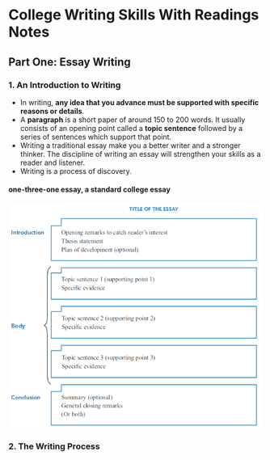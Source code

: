 # College Writing Skills With Readings Notes

## Part One: Essay Writing

### 1. An Introduction to Writing

- In writing, **any idea that you advance must be supported with specific reasons or details**.
- A **paragraph** is a short paper of around 150 to 200 words. It usually consists of an opening point called a **topic sentence** followed by a series of sentences which support that point.
- Writing a traditional essay make you a better writer and a stronger thinker. The discipline of writing an essay will strengthen your skills as a reader and listener.
- Writing is a process of discovery.

#### one-three-one essay, a standard college essay

![Diagram of an Essay](./imgs/diagram-of-an-essay.png)

### 2. The Writing Process





